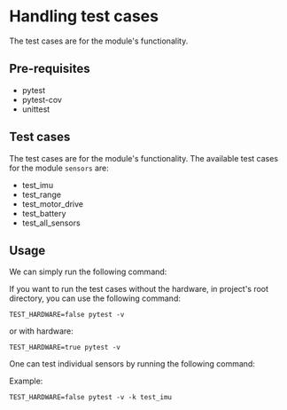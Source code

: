 # Handling test cases

The test cases are for the module's functionality.

## Pre-requisites

- pytest
- pytest-cov
- unittest

## Test cases

The test cases are for the module's functionality. The available test cases for the module `sensors` are:

- test_imu
- test_range
- test_motor_drive
- test_battery
- test_all_sensors

## Usage

We can simply run the following command:

If you want to run the test cases without the hardware, in project's root directory, you can use the following command:

```
TEST_HARDWARE=false pytest -v
```

or with hardware:

```
TEST_HARDWARE=true pytest -v
```

One can test individual sensors by running the following command:

Example:
```
TEST_HARDWARE=false pytest -v -k test_imu
```
